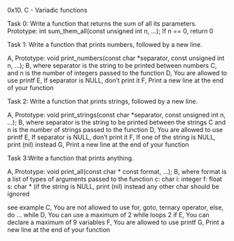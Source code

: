 0x10. C - Variadic functions

Task 0: Write a function that returns the sum of all its parameters.
	Prototype: int sum_them_all(const unsigned int n, ...);
	If n == 0, return 0

Task 1: Write a function that prints numbers, followed by a new line.

A, Prototype: void print_numbers(const char *separator, const unsigned int n, ...);
B, where separator is the string to be printed between numbers
C, and n is the number of integers passed to the function
D, You are allowed to use printf
E, If separator is NULL, don’t print it
F, Print a new line at the end of your function

Task 2: Write a function that prints strings, followed by a new line.

A, Prototype: void print_strings(const char *separator, const unsigned int n, ...);
B, where separator is the string to be printed between the strings
C and n is the number of strings passed to the function
D, You are allowed to use printf
E, If separator is NULL, don’t print it
F, If one of the string is NULL, print (nil) instead
G, Print a new line at the end of your function

Task 3:Write a function that prints anything.

A, Prototype: void print_all(const char * const format, ...);
B, where format is a list of types of arguments passed to the function
	c: char
	i: integer
	f: float
	s: char * (if the string is NULL, print (nil) instead
	any other char should be ignored

see example
C, You are not allowed to use for, goto, ternary operator, else, do ... while
D, You can use a maximum of
	2 while loops
	2 if
E, You can declare a maximum of 9 variables
F, You are allowed to use printf
G, Print a new line at the end of your function
